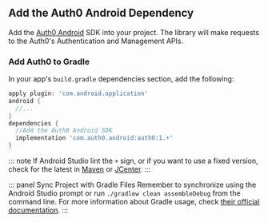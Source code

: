 ## Add the Auth0 Android Dependency

Add the [Auth0 Android](https://github.com/auth0/Auth0.Android) SDK into your project. The library will make requests to the Auth0's Authentication and Management APIs.

### Add Auth0 to Gradle

In your app's `build.gradle` dependencies section, add the following:

```groovy
apply plugin: 'com.android.application'
android {
  //...
}
dependencies {
  //Add the Auth0 Android SDK
  implementation 'com.auth0.android:auth0:1.+'
}
```

::: note
If Android Studio lint the `+` sign, or if you want to use a fixed version, check for the latest in [Maven](http://search.maven.org/#search%7Cga%7C1%7Ca%3A%22auth0%22%20g%3A%22com.auth0.android%22) or [JCenter](https://bintray.com/auth0/android/auth0).
:::

::: panel Sync Project with Gradle Files
Remember to synchronize using the Android Studio prompt or run `./gradlew clean assembleDebug` from the command line. For more information about Gradle usage, check [their official documentation](http://tools.android.com/tech-docs/new-build-system/user-guide).
:::
